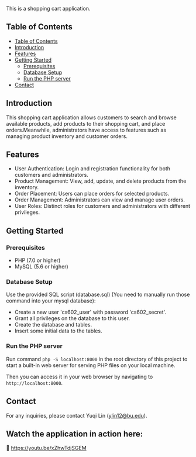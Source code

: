 
This is a shopping cart application.

## Table of Contents

  - [Table of Contents](#table-of-contents)
  - [Introduction](#introduction)
  - [Features](#features)
  - [Getting Started](#getting-started)
    - [Prerequisites](#prerequisites)
    - [Database Setup](#database-setup)
    - [Run the PHP server](#run-the-php-server)
  - [Contact](#contact)

## Introduction

This shopping cart application allows customers to search and browse available
products, add products to their shopping cart, and place orders.Meanwhile,
administrators have access to features such as managing product inventory and
customer orders.

## Features

- User Authentication: Login and registration functionality for both customers
  and administrators.
- Product Management: View, add, update, and delete products from the inventory.
- Order Placement: Users can place orders for selected products.
- Order Management: Administrators can view and manage user orders.
- User Roles: Distinct roles for customers and administrators with different
  privileges.

## Getting Started

### Prerequisites

- PHP (7.0 or higher)
- MySQL (5.6 or higher)

### Database Setup

Use the provided SQL script (database.sql) (You need to manually run those
command into your mysql database):

- Create a new user 'cs602_user' with password 'cs602_secret'.
- Grant all privileges on the database to this user.
- Create the database and tables.
- Insert some initial data to the tables.

### Run the PHP server

Run command `php -S localhost:8000` in the root directory of this project to
start a built-in web server for serving PHP files on your local machine.

Then you can access it in your web browser by navigating to
`http://localhost:8000`.

## Contact

For any inquiries, please contact Yuqi Lin (<ylin12@bu.edu>).
## Watch the application in action here:  
🔗 https://youtu.be/xZhwTdjSGEM

